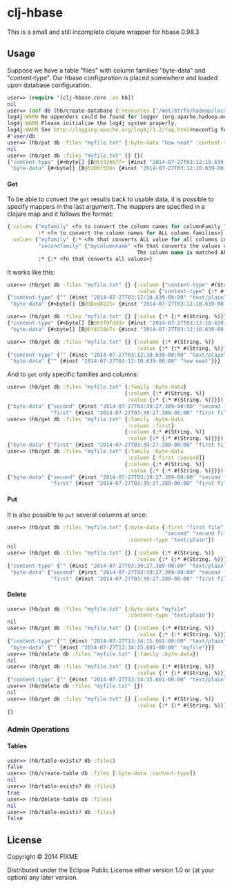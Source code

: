 # clj-hbase

This is a small and still incomplete clojure wrapper for hbase 0.98.3

## Usage
Suppose we have a table "files" with column families "byte-data" and "content-type".
Our hbase configuration is placed somewhere and loaded upon database configuration.

```clojure
user=> (require '[clj-hbase.core :as hb])
nil
user=> (def db (hb/create-database {:resources ["/mnt/btrfs/hadoop/local/hbase-0.98.3-hadoop2/conf/hbase-site.xml"]}))
log4j:WARN No appenders could be found for logger (org.apache.hadoop.metrics2.lib.MutableMetricsFactory).
log4j:WARN Please initialize the log4j system properly.
log4j:WARN See http://logging.apache.org/log4j/1.2/faq.html#noconfig for more info.
#'user/db
user=> (hb/put db :files "myfile.txt" {:byte-data "how neat" :content-type "text/plain"})
nil
user=> (hb/get db :files "myfile.txt" {} {})
{"content-type" {#<byte[] [B@533266ff> {#inst "2014-07-27T03:12:10.639-00:00" #<byte[] [B@172c0b49>}},
 "byte-data" {#<byte[] [B@510bf556> {#inst "2014-07-27T03:12:10.639-00:00" #<byte[] [B@2f5a7d38>}}}
```

#### Get

To be able to convert the `get` results back to usable data, it is possible to specify mappers in the last argument. The
mappers are specified in a clojure map and it follows the format:

```clojure
{:column {"myfamily" <fn to convert the column names for columnFamily "myfamily">
          :* <fn to convert the column names for ALL column families>}
 :values {"myfamily" {:* <fn that converts ALL value for all columns in "myfamily">}
          "secondfamily" {"mycolumnname" <fn that converts the values of family "secondfamily" in the column "mycolumn".
                                          The column name is matched AFTER it was converted by the column name mapper.>
          :* {:* <fn that converts all values>}
```

It works like this:

```clojure
user=> (hb/get db :files "myfile.txt" {} {:column {"content-type" #(String. %)}
                                          :value {"content-type" {:* #(String. %)}}})
{"content-type" {"" {#inst "2014-07-27T03:12:10.639-00:00" "text/plain"}},
 "byte-data" {#<byte[] [B@38ed8225> {#inst "2014-07-27T03:12:10.639-00:00" #<byte[] [B@78c53110>}}}

user=> (hb/get db :files "myfile.txt" {} {:value {:* {:* #(String. %)}}})
{"content-type" {#<byte[] [B@63f9fdd3> {#inst "2014-07-27T03:12:10.639-00:00" "text/plain"}},
 "byte-data" {#<byte[] [B@6f4218e7> {#inst "2014-07-27T03:12:10.639-00:00" "how neat"}}}

user=> (hb/get db :files "myfile.txt" {} {:column {:* #(String. %)}
                                          :value {:* {:* #(String. %)}}})
{"content-type" {"" {#inst "2014-07-27T03:12:10.639-00:00" "text/plain"}},
 "byte-data" {"" {#inst "2014-07-27T03:12:10.639-00:00" "how neat"}}}
```

And to `get` only specific families and columns:

```clojure
user=> (hb/get db :files "myfile.txt" {:family :byte-data}
                                      {:column {:* #(String. %)}
                                       :value {:* {:* #(String. %)}}})
{"byte-data" {"second" {#inst "2014-07-27T03:39:27.389-00:00" "second file"},
              "first" {#inst "2014-07-27T03:39:27.389-00:00" "first file"}}}
user=> (hb/get db :files "myfile.txt" {:family :byte-data
                                       :column :first}
                                      {:column {:* #(String. %)}
                                       :value {:* {:* #(String. %)}}})
{"byte-data" {"first" {#inst "2014-07-27T03:39:27.389-00:00" "first file"}}}
user=> (hb/get db :files "myfile.txt" {:family :byte-data
                                       :column [:first :second]}
                                      {:column {:* #(String. %)}
                                       :value {:* {:* #(String. %)}}})
{"byte-data" {"second" {#inst "2014-07-27T03:39:27.389-00:00" "second file"},
              "first" {#inst "2014-07-27T03:39:27.389-00:00" "first file"}}}
```

#### Put

It is also possible to `put` several columns at once:

```clojure
user=> (hb/put db :files "myfile.txt" {:byte-data {:first "first file"
                                                   "second" "second file"}
                                       :content-type "text/plain"})
nil
user=> (hb/get db :files "myfile.txt" {} {:column {:* #(String. %)}
                                          :value {:* {:* #(String. %)}}})
{"content-type" {"" {#inst "2014-07-27T03:39:27.389-00:00" "text/plain"}},
 "byte-data" {"second" {#inst "2014-07-27T03:39:27.389-00:00" "second file"},
              "first" {#inst "2014-07-27T03:39:27.389-00:00" "first file"}}}
```

#### Delete

```clojure
user=> (hb/put db :files "myfile.txt" {:byte-data "myfile"
                                       :content-type "text/plain"})
nil
user=> (hb/get db :files "myfile.txt" {} {:column {:* #(String. %)}
                                          :value {:* {:* #(String. %)}}})
{"content-type" {"" {#inst "2014-07-27T13:34:15.601-00:00" "text/plain"}},
 "byte-data" {"" {#inst "2014-07-27T13:34:15.601-00:00" "myfile"}}}
user=> (hb/delete db :files "myfile.txt" {:family :byte-data})
nil
user=> (hb/get db :files "myfile.txt" {} {:column {:* #(String. %)}
                                          :value {:* {:* #(String. %)}}})
{"content-type" {"" {#inst "2014-07-27T13:34:15.601-00:00" "text/plain"}}}
user=> (hb/delete db :files "myfile.txt" {})
nil
user=> (hb/get db :files "myfile.txt" {} {:column {:* #(String. %)}
                                          :value {:* {:* #(String. %)}}})
{}
```

### Admin Operations

#### Tables

```clojure
user=> (hb/table-exists? db :files)
false
user=> (hb/create-table db :files [:byte-data :content-type])
nil
user=> (hb/table-exists? db :files)
true
user=> (hb/delete-table db :files)
nil
user=> (hb/table-exists? db :files)
false
```

## License

Copyright © 2014 FIXME

Distributed under the Eclipse Public License either version 1.0 or (at
your option) any later version.
